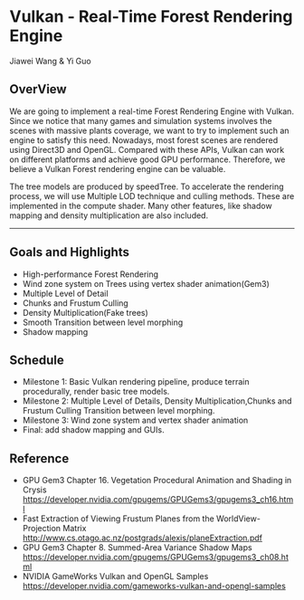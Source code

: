 # Vulkan - Real-Time Forest Rendering Engine 
Jiawei Wang & Yi Guo
 				
## OverView
We are going to implement a real-time Forest Rendering Engine with Vulkan. Since we notice that many games and simulation systems involves the scenes with massive plants coverage, we want to try to implement such an engine to satisfy this need. Nowadays, most forest scenes are rendered using Direct3D and OpenGL. Compared with these APIs, Vulkan can work on different platforms and achieve good GPU performance. Therefore, we believe a Vulkan Forest rendering engine can be valuable.
 
The tree models are produced by speedTree. To accelerate the rendering process, we will use Multiple LOD technique and culling methods. These are implemented in the compute shader. Many other features, like shadow mapping and density multiplication are also included.

___
## Goals and Highlights
* High-performance Forest Rendering
* Wind zone system on Trees using vertex shader animation(Gem3)
* Multiple Level of Detail
* Chunks and Frustum Culling
* Density Multiplication(Fake trees)
* Smooth Transition between level morphing
* Shadow mapping

## Schedule
* Milestone 1:  Basic Vulkan rendering pipeline, produce terrain procedurally, render basic tree models.
* Milestone 2: Multiple Level of Details, Density Multiplication,Chunks and Frustum Culling Transition between level morphing.
* Milestone 3: Wind zone system and vertex shader animation
* Final: add shadow mapping and GUIs.

## Reference
* GPU Gem3 Chapter 16. Vegetation Procedural Animation and Shading in Crysis https://developer.nvidia.com/gpugems/GPUGems3/gpugems3_ch16.html
* Fast Extraction of Viewing Frustum Planes from the WorldView-Projection Matrix http://www.cs.otago.ac.nz/postgrads/alexis/planeExtraction.pdf
* GPU Gem3 Chapter 8. Summed-Area Variance Shadow Maps https://developer.nvidia.com/gpugems/GPUGems3/gpugems3_ch08.html
* NVIDIA GameWorks Vulkan and OpenGL Samples https://developer.nvidia.com/gameworks-vulkan-and-opengl-samples 
